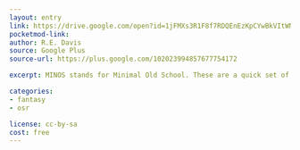 ```yaml
---
layout: entry
link: https://drive.google.com/open?id=1jFMXs3R1F8f7RDQEnEzKpCYwBkVItWNq
pocketmod-link:
author: R.E. Davis
source: Google Plus
source-url: https://plus.google.com/102023994857677754172

excerpt: MINOS stands for Minimal Old School. These are a quick set of rules that tries to capture a certain feel of traditional fantasy role-playing, focusing more on active arbitration by the Game Master than codifying every nuance.

categories:
- fantasy
- osr

license: cc-by-sa
cost: free
---
```

